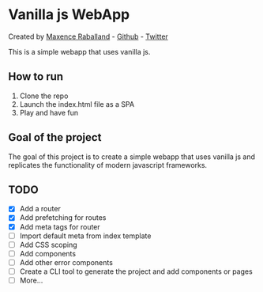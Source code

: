 # Vanilla js WebApp

Created by [Maxence Raballand](https://maxencerb.com) - [Github](https://github.com/maxencerb) - [Twitter](https://twitter.com/_maxencerb)

This is a simple webapp that uses vanilla js.

## How to run

1. Clone the repo
2. Launch the index.html file as a SPA
3. Play and have fun

## Goal of the project

The goal of this project is to create a simple webapp that uses vanilla js and replicates the functionality of modern javascript frameworks.

## TODO

- [x] Add a router
- [x] Add prefetching for routes
- [x] Add meta tags for router
- [ ] Import default meta from index template
- [ ] Add CSS scoping
- [ ] Add components
- [ ] Add other error components
- [ ] Create a CLI tool to generate the project and add components or pages
- [ ] More...
